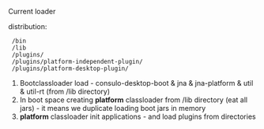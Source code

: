 Current loader

distribution:
```
 /bin
 /lib
 /plugins/
 /plugins/platform-independent-plugin/
 /plugins/platform-desktop-plugin/
```

1. Bootclassloader load - consulo-desktop-boot & jna & jna-platform & util & util-rt (from /lib directory)
2. In boot space creating **platform** classloader from /lib directory (eat all jars) - it means we duplicate loading boot jars in memory
3. **platform** classloader init applications - and load plugins from directories

